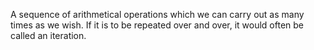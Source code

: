 A sequence of arithmetical operations which we can carry out as many
times as we wish. If it is to be repeated over and over, it would often
be called an iteration.
